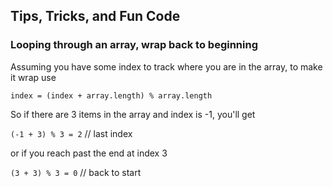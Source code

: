 ## Tips, Tricks, and Fun Code

### Looping through an array, wrap back to beginning

Assuming you have some index to track where you are in the array, to make it wrap use

`index = (index + array.length) % array.length`

So if there are 3 items in the array and index is -1, you'll get

`(-1 + 3) % 3 = 2` // last index

or if you reach past the end at index 3

`(3 + 3) % 3 = 0` // back to start